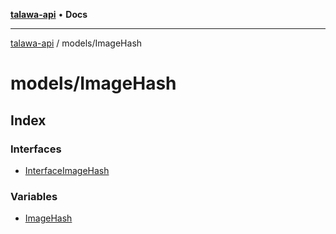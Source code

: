 [**talawa-api**](../../README.md) • **Docs**

***

[talawa-api](../../modules.md) / models/ImageHash

# models/ImageHash

## Index

### Interfaces

- [InterfaceImageHash](interfaces/InterfaceImageHash.md)

### Variables

- [ImageHash](variables/ImageHash.md)
